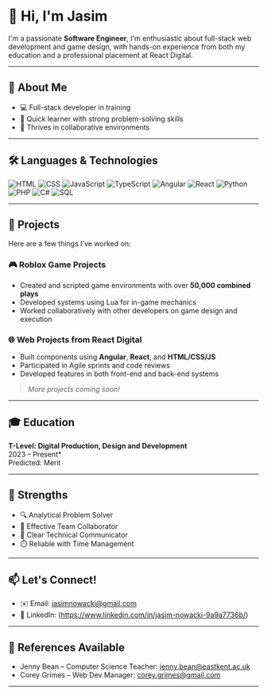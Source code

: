 # 👋 Hi, I'm Jasim 

I'm a passionate **Software Engineer**, I'm enthusiastic about full-stack web development and game design, with hands-on experience from both my education and a professional placement at React Digital.

---

## 🚀 About Me
- 💻 Full-stack developer in training
- 🧠 Quick learner with strong problem-solving skills
- 🤝 Thrives in collaborative environments

---

## 🛠️ Languages & Technologies
![HTML](https://img.shields.io/badge/-HTML5-E34F26?logo=html5&logoColor=white)
![CSS](https://img.shields.io/badge/-CSS3-1572B6?logo=css3)
![JavaScript](https://img.shields.io/badge/-JavaScript-F7DF1E?logo=javascript&logoColor=black)
![TypeScript](https://img.shields.io/badge/-TypeScript-3178C6?logo=typescript&logoColor=white)
![Angular](https://img.shields.io/badge/-Angular-DD0031?logo=angular&logoColor=white)
![React](https://img.shields.io/badge/-React-61DAFB?logo=react&logoColor=black)
![Python](https://img.shields.io/badge/-Python-3776AB?logo=python&logoColor=white)
![PHP](https://img.shields.io/badge/-PHP-777BB4?logo=php&logoColor=white)
![C#](https://img.shields.io/badge/-C%23-239120?logo=c-sharp&logoColor=white)
![SQL](https://img.shields.io/badge/-SQL-4479A1?logo=postgresql&logoColor=white)

---

## 📁 Projects
Here are a few things I've worked on:

### 🎮 Roblox Game Projects
- Created and scripted game environments with over **50,000 combined plays**
- Developed systems using Lua for in-game mechanics
- Worked collaboratively with other developers on game design and execution

### 🌐 Web Projects from React Digital
- Built components using **Angular**, **React**, and **HTML/CSS/JS**
- Participated in Agile sprints and code reviews
- Developed features in both front-end and back-end systems

> *More projects coming soon!*

---

## 🎓 Education
**T-Level: Digital Production, Design and Development**  
2023 – Present*  
Predicted: Merit  

---

## 🧠 Strengths
- 🔍 Analytical Problem Solver
- 🤝 Effective Team Collaborator
- 💬 Clear Technical Communicator
- ⏱️ Reliable with Time Management

---

## 📫 Let's Connect!
- ✉️ Email: [jasimnowacki@gmail.com](mailto:jasimnowacki@gmail.com)
- 🔗 LinkedIn: (https://www.linkedin.com/in/jasim-nowacki-9a9a7736b/)


---

## 📌 References Available
- Jenny Bean – Computer Science Teacher: jenny.bean@eastkent.ac.uk  
- Corey Grimes – Web Dev Manager: corey.grimes@gmail.com

---

